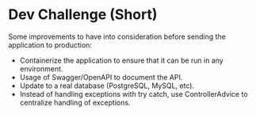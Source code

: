 # Dev Challenge (Short)

Some improvements to have into consideration before sending the application to production:

- Containerize the application to ensure that it can be run in any environment.
- Usage of Swagger/OpenAPI to document the API.
- Update to a real database (PostgreSQL, MySQL, etc).
- Instead of handling exceptions with try catch, use ControllerAdvice to centralize handling of exceptions.